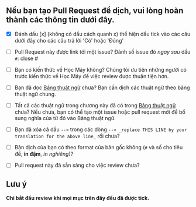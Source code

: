 ## Nếu bạn tạo Pull Request để dịch, vui lòng hoàn thành các thông tin dưới đây.

* [x] Đánh dấu [x] (không có dấu cách quanh x) thể hiện dấu tick vào các câu dưới đây cho các câu trả lời 'Có' hoặc 'Đúng'

* [ ] Pull Request này được link tới một issue? Đánh số issue đó *ngay sau* dấu `#`: close #

* [ ] Bạn có kiến thức về Học Máy không? Chúng tôi ưu tiên những người có trước kiến thức về Học Máy để việc review được thuận tiện hơn.

* [ ] Bạn đã đọc [Bảng thuật ngữ](https://github.com/aivivn/Machine-Learning-Yearning-Vietnamese-Translation/blob/master/glossary.md) chưa? Bạn cần dịch các thuật ngữ theo bảng thuật ngữ chung.

* [ ] Tất cả các thuật ngữ trong chương này đã có trong [Bảng thuật ngữ](https://github.com/aivivn/Machine-Learning-Yearning-Vietnamese-Translation/blob/master/glossary.md) chưa? Nếu chưa, bạn có thể tạo một issue hoặc pull request mới để bổ sung nghĩa của từ đó vào Bảng thuật ngữ.

* [ ] Bạn đã xóa cả dấu `-->` trong các dòng `--> _replace THIS LINE by your translation for the above line_` rồi chưa?

* [ ] Bản dịch của bạn có theo format của bản gốc không (`#` và số cho tiêu đề, **in đậm**, *in nghiêng*)?

* [ ] Pull request này đã sẵn sàng cho việc review chưa?

## Lưu ý 
**Chỉ bắt đầu review khi mọi mục trên đây đều đã được tick.**
